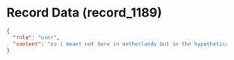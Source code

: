 # Record Data (record_1189)

```json
{
  "role": "user",
  "content": "no i meant not here in netherlands but in the hypothetical scenario of working in india.. \n"
}
```
